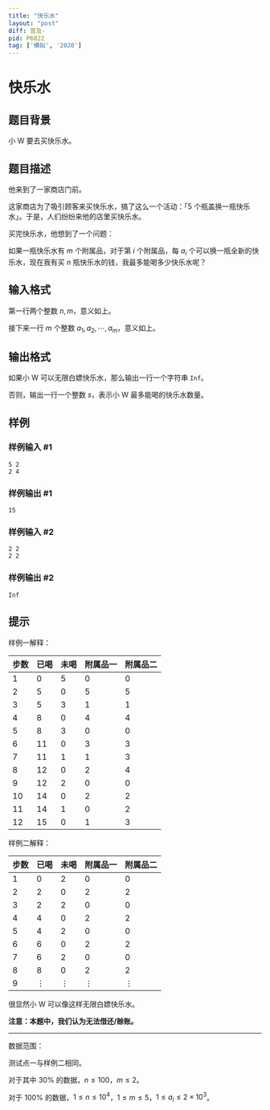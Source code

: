 ```yaml
---
title: "快乐水"
layout: "post"
diff: 普及-
pid: P6022
tag: ['模拟', '2020']
---
```

# 快乐水
## 题目背景

小 W 要去买快乐水。
## 题目描述

他来到了一家商店门前。

这家商店为了吸引顾客来买快乐水，搞了这么一个活动：「$5$ 个瓶盖换一瓶快乐水」。于是，人们纷纷来他的店里买快乐水。

买完快乐水，他想到了一个问题：

如果一瓶快乐水有 $m$ 个附属品，对于第 $i$ 个附属品，每 $a_i$ 个可以换一瓶全新的快乐水，现在我有买 $n$ 瓶快乐水的钱，我最多能喝多少快乐水呢？
## 输入格式

第一行两个整数 $n,m$，意义如上。

接下来一行 $m$ 个整数 $a_1,a_2,\cdots,a_m$，意义如上。
## 输出格式

如果小 W 可以无限白嫖快乐水，那么输出一行一个字符串 `Inf`。

否则，输出一行一个整数 $s$，表示小 W 最多能喝的快乐水数量。
## 样例

### 样例输入 #1
```
5 2
2 4

```
### 样例输出 #1
```
15
```
### 样例输入 #2
```
2 2
2 2

```
### 样例输出 #2
```
Inf
```
## 提示

样例一解释：

| 步数 | 已喝 | 未喝 | 附属品一 | 附属品二 |
| ---- | ---- | ---- | -------- | -------- |
| 1    | 0    | 5    | 0        | 0        |
| 2    | 5    | 0    | 5        | 5        |
| 3    | 5    | 3    | 1        | 1        |
| 4    | 8    | 0    | 4        | 4        |
| 5    | 8    | 3    | 0        | 0        |
| 6    | 11   | 0    | 3        | 3        |
| 7    | 11   | 1    | 1        | 3        |
| 8    | 12   | 0    | 2        | 4        |
| 9    | 12   | 2    | 0        | 0        |
| 10   | 14   | 0    | 2        | 2        |
| 11   | 14   | 1    | 0        | 2        |
| 12   | 15   | 0    | 1        | 3        |

样例二解释：

| 步数 | 已喝     | 未喝     | 附属品一 | 附属品二 |
| ---- | -------- | -------- | -------- | -------- |
| 1    | 0        | 2        | 0        | 0        |
| 2    | 2        | 0        | 2        | 2        |
| 3    | 2        | 2        | 0        | 0        |
| 4    | 4        | 0        | 2        | 2        |
| 5    | 4        | 2        | 0        | 0        |
| 6    | 6        | 0        | 2        | 2        |
| 7    | 6        | 2        | 0        | 0        |
| 8    | 8        | 0        | 2        | 2        |
| 9    | $\vdots$ | $\vdots$ | $\vdots$ | $\vdots$ |

很显然小 W 可以像这样无限白嫖快乐水。

**注意：本题中，我们认为无法借还/赊账。**
********
数据范围：  

测试点一与样例二相同。

对于其中 $30\%$ 的数据，$n\le 100$，$m\le 2$。

对于 $100\%$ 的数据，$1\le n\le 10^4$，$1\le m\le 5$，$1\le a_i\le 2\times10^3$。
